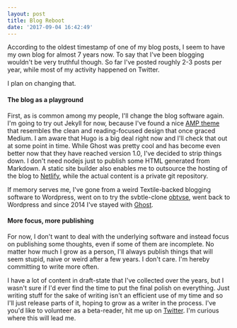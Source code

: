 ```yaml
---
layout: post
title: Blog Reboot
date: '2017-09-04 16:42:49'
---
```


According to the oldest timestamp of one of my blog posts, I seem to have my own blog for almost 7 years now. To say that I've been blogging wouldn't be very truthful though. So far I've posted roughly 2-3 posts per year, while most of my activity happened on Twitter.

I plan on changing that.

#### The blog as a playground

First, as is common among my people, I'll change the blog software again. I'm going to try out Jekyll for now, because I've found a nice [AMP theme](https://github.com/ageitgey/amplify) that resembles the clean and reading-focused design that once graced Medium. I am aware that Hugo is a big deal right now and I'll check that out at some point in time. While Ghost was pretty cool and has become even better now that they have reached version 1.0, I've decided to strip things down. I don't need nodejs just to publish some HTML generated from Markdown. A static site builder also enables me to outsource the hosting of the blog to [Netlify](https://www.netlify.com/), while the actual content is a private git repository.

If memory serves me, I've gone from a weird Textile-backed blogging software to Wordpress, went on to try the svbtle-clone [obtvse](https://github.com/natew/obtvse), went back to Wordpress and since 2014 I've stayed with [Ghost](https://ghost.org/).

#### More focus, more publishing

For now, I don't want to deal with the underlying software and instead focus on publishing some thoughts, even if some of them are incomplete. No matter how much I grow as a person, I'll always publish things that will seem stupid, naive or weird after a few years. I don't care. I'm hereby committing to write more often.

I have a lot of content in draft-state that I've collected over the years, but I wasn't sure if I'd ever find the time to put the final polish on everything. Just writing stuff for the sake of writing isn't an efficient use of my time and so I'll just release parts of it, hoping to grow as a writer in the process. I've you'd like to volunteer as a beta-reader, hit me up on [Twitter](https://twitter.com/dictvm). I'm curious where this will lead me.
